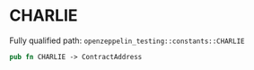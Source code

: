 # CHARLIE

Fully qualified path: `openzeppelin_testing::constants::CHARLIE`

```rust
pub fn CHARLIE -> ContractAddress
```

